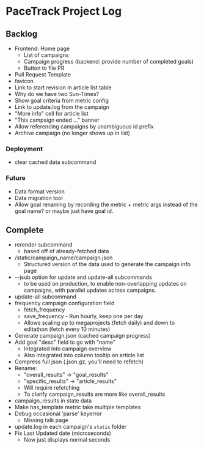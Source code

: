 # PaceTrack Project Log

## Backlog

* Frontend: Home page
  * List of campaigns
  * Campaign progress (backend: provide number of completed goals)
  * Button to file PR
* Pull Request Template
* favicon
* Link to start revision in article list table
* Why do we have two Sun-Times?
* Show goal criteria from metric config
* Link to update.log from the campaign
* "More info" cell for article list
* "This campaign ended ..." banner
* Allow referencing campaigns by unambiguous id prefix
* Archive campaign (no longer shows up in list)

### Deployment

* clear cached data subcommand

### Future

* Data format version
* Data migration tool
* Allow goal renaming by recording the metric + metric args instead of
  the goal name? or maybe just have goal id.


## Complete

* rerender subcommand
  * based off of already-fetched data
* /static/campaign_name/campaign.json
  * Structured version of the data used to generate the campaign info page
* --jsub option for update and update-all subcommands
  * to be used on production, to enable non-overlapping updates on
    campaigns, with parallel updates across campaigns.
* update-all subcommand
* frequency campaign configuration field
   * fetch_frequency
   * save_frequency - Run hourly, keep one per day
   * Allows scaling up to megaprojects (fetch daily) and down to editathon (fetch every 10 minutes)
* Generate campaign.json (cached campaign progress)
* Add goal "desc" field to go with "name"
  * Integrated into campaign overview
  * Also integrated into column tooltip on article list
* Compress full json (.json.gz, you'll need to refetch)
* Rename:
   * "overall_results" -> "goal_results"
   * "specific_results" -> "article_results"
   * Will require refetching
   * To clarify campaign_results are more like overall_results
* campaign_results in state data
* Make has_template metric take multiple templates
* Debug occasional 'parse' keyerror
   * Missing talk page
* update.log in each campaign's `static` folder
* Fix Last Updated date (microseconds)
   * Now just displays normal seconds
